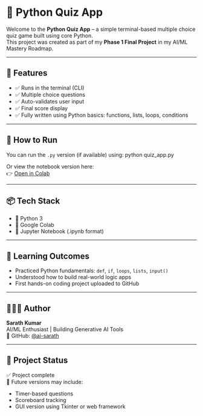 # 🧠 Python Quiz App

Welcome to the **Python Quiz App** – a simple terminal-based multiple choice quiz game built using core Python.  
This project was created as part of my **Phase 1 Final Project** in my AI/ML Mastery Roadmap.

---

## 📌 Features

- ✅ Runs in the terminal (CLI)  
- ✅ Multiple choice questions  
- ✅ Auto-validates user input  
- ✅ Final score display  
- ✅ Fully written using Python basics: functions, lists, loops, conditions  

---

## 🚀 How to Run

You can run the `.py` version (if available) using:
python quiz_app.py

Or view the notebook version here:  
👉 [Open in Colab](https://colab.research.google.com/github/ai-sarath/quiz-app/blob/main/quiz_app.ipynb)

---

## 📦 Tech Stack

- 🐍 Python 3  
- 🧪 Google Colab  
- 📄 Jupyter Notebook (.ipynb format)

---

## 🎯 Learning Outcomes

- Practiced Python fundamentals: `def`, `if`, `loops`, `lists`, `input()`  
- Understood how to build real-world logic apps  
- First hands-on coding project uploaded to GitHub

---

## 👨🏻‍💻 Author

**Sarath Kumar**  
AI/ML Enthusiast | Building Generative AI Tools  
📍 GitHub: [@ai-sarath](https://github.com/ai-sarath)

---

## 📁 Project Status

✅ Project complete  
🚀 Future versions may include:
- Timer-based questions  
- Scoreboard tracking  
- GUI version using Tkinter or web framework
